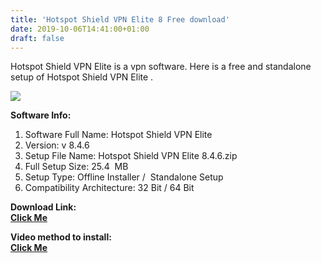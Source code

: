 ```yaml
---
title: 'Hotspot Shield VPN Elite 8 Free download'
date: 2019-10-06T14:41:00+01:00
draft: false
---
```


Hotspot Shield VPN Elite is a vpn software. Here is a free and standalone setup of Hotspot Shield VPN Elite .  
  
  

[![](https://1.bp.blogspot.com/-qndZ8u7tAuE/XZnuuh8heiI/AAAAAAAAAVw/JkiK0RthQ7AFQN3sSvk3gUaVe4OSH-u6wCLcBGAsYHQ/s320/logo%2Bframe1.jpg)](https://1.bp.blogspot.com/-qndZ8u7tAuE/XZnuuh8heiI/AAAAAAAAAVw/JkiK0RthQ7AFQN3sSvk3gUaVe4OSH-u6wCLcBGAsYHQ/s1600/logo%2Bframe1.jpg)

  

**Software Info:**

1.  Software Full Name: Hotspot Shield VPN Elite
2.  Version: v 8.4.6
3.  Setup File Name: Hotspot Shield VPN Elite 8.4.6.zip
4.  Full Setup Size: 25.4  MB
5.  Setup Type: Offline Installer /  Standalone Setup
6.  Compatibility Architecture: 32 Bit / 64 Bit 

**Download Link:**  
**[Click Me](https://mega.nz/#!3HpmyIbC!vxYIg6PkrClP0ZLjiyQEQOPTyMT2A4tfZgk__vAfLvg)**

  

  

**Video method to install:**  
**[Click Me](https://pcappsstock-tuts.blogspot.com/2019/10/hotspot-shield-vpn-elite-8-free-download.html)**